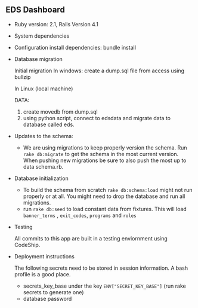 ## EDS Dashboard

* Ruby version: 2.1, Rails Version 4.1

* System dependencies

* Configuration
	install dependencies:
		bundle install

* Database migration

	Initial migration
	In windows: 
		create a dump.sql file from access using bullzip

	In Linux (local machine)

	DATA: 
	1) create movedb from dump.sql
	2) using python script, connect to edsdata and migrate data to database called eds.

* Updates to the schema:
	- We are using migrations to keep properly version the schema. Run `rake db:migrate` to get the schema in the most current version. When pushing new migrations be sure to also push the most up to data schema.rb.


* Database initialization
	- To build the schema from scratch `rake db:schema:load` might not run properly or at all. You might need to drop the database and run all migrations.
	- run `rake db:seed` to load constant data from fixtures. This will load `banner_terms` , `exit_codes`, `programs` and `roles`

* Testing

	All commits to this app are built in a testing enviornment using CodeShip.

* Deployment instructions

	The following secrets need to be stored in session information. A bash profile is a good place.
	* secrets\_key\_base under the key `ENV["SECRET_KEY_BASE"]` (run rake secrets to generate one)
	* database password
		